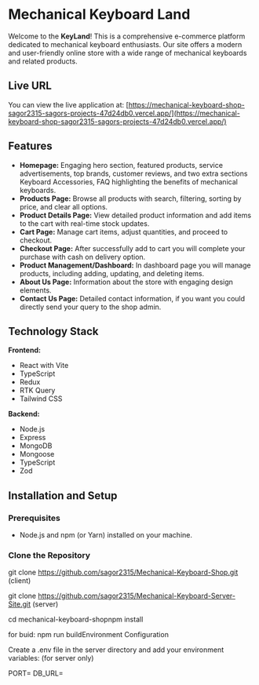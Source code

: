 # Mechanical Keyboard Land

Welcome to the **KeyLand**! This is a comprehensive e-commerce platform dedicated to mechanical keyboard enthusiasts. Our site offers a modern and user-friendly online store with a wide range of mechanical keyboards and related products.

## Live URL

You can view the live application at: [https://mechanical-keyboard-shop-sagor2315-sagors-projects-47d24db0.vercel.app/](https://mechanical-keyboard-shop-sagor2315-sagors-projects-47d24db0.vercel.app/)

## Features

- **Homepage:** Engaging hero section, featured products, service advertisements, top brands, customer reviews, and two extra sections Keyboard Accessories, FAQ highlighting the benefits of mechanical keyboards.
- **Products Page:** Browse all products with search, filtering, sorting by price, and clear all options.
- **Product Details Page:** View detailed product information and add items to the cart with real-time stock updates.
- **Cart Page:** Manage cart items, adjust quantities, and proceed to checkout.
- **Checkout Page:** After successfully add to cart you will complete your purchase with cash on delivery option.
- **Product Management/Dashboard:** In dashboard page you will manage products, including adding, updating, and deleting items.
- **About Us Page:** Information about the store with engaging design elements.
- **Contact Us Page:** Detailed contact information, if you want you could directly send your query to the shop admin.

## Technology Stack

**Frontend:**

- React with Vite
- TypeScript
- Redux
- RTK Query
- Tailwind CSS

**Backend:**

- Node.js
- Express
- MongoDB
- Mongoose
- TypeScript
- Zod

## Installation and Setup

### Prerequisites

- Node.js and npm (or Yarn) installed on your machine.

### Clone the Repository

git clone https://github.com/sagor2315/Mechanical-Keyboard-Shop.git (client)

git clone https://github.com/sagor2315/Mechanical-Keyboard-Server-Site.git (server)

cd mechanical-keyboard-shopnpm install

for buid: npm run buildEnvironment Configuration

Create a .env file in the server directory and add your environment variables: (for server only)

PORT=
DB_URL=
